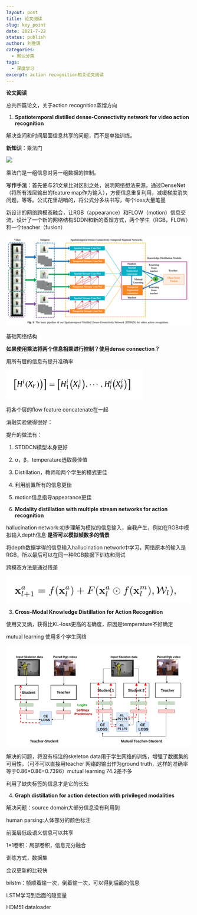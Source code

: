 ```yaml
---
layout: post
title: 论文阅读
slug: key_point
date: 2021-7-22
status: publish
author: 刘胜琪
categories: 
  - 默认分类
tags: 
  - 深度学习
excerpt: action recognition相关论文阅读
---
```




**论文阅读**

总共四篇论文，关于action recognition蒸馏方向

1. **Spatiotemporal distilled dense-Connectivity network for video action recognition**

解决空间和时间层面信息共享的问题，而不是单独训练。

**新知识**：乘法门

![](https://pic3.zhimg.com/80/v2-a4142c9523b06fd73b9190d6f36625e2_720w.jpg)

乘法门是一组信息对另一组数据的控制。

**写作手法**：首先便与21文章比对区别之处，说明网络想法来源，通过DenseNet（将所有浅层输出的feature map作为输入），方便信息重复利用，减缓梯度消失问题，等等。公式花里胡哨的，将公式分多块书写，每个loss大量笔墨

新设计的网络跨模态融合，让RGB（appearance）和FLOW（motion）信息交流，设计了一个新的网络结构SDDN和新的蒸馏方式，两个学生（RGB，FLOW）和一个teacher（fusion）

![image-20210722105903240](2021-7-22-论文阅读.assets/image-20210722105903240-16269227450484.png)

基础网络结构

**如果使用乘法将两个信息相乘进行控制？使用dense connection？**

用所有层的信息有提升准确率

![image-20210722115733057](2021-7-22-论文阅读.assets/image-20210722115733057-16269262544195.png)

将各个层的flow feature concatenate在一起

消融实验做得很好：

提升的做法有：

1. STDDCN模型本身更好
2. α，β，temperature选取最佳值
3. Distillation，教师和两个学生的模式更佳
4. 利用前置所有的信息更佳
5. motion信息指导appearance更佳



2. **Modality distillation with multiple stream networks for action recognition**

hallucination network:初步理解为模拟的信息输入，自我产生，例如在RGB中模拟输入depth信息 **是否可以模拟帧数多的情景**

将depth数据学得的信息输入hallucination network中学习，网络原本的输入是RGB，所以最后可以在同一种RGB数据下训练和测试

跨模态方法是通过残差

![image-20210722195112871](2021-7-22-论文阅读.assets/image-20210722195112871-16269546750591.png)

3. **Cross-Modal Knowledge Distillation for Action Recognition**

使用交叉熵，获得比KL-loss更高的准确度，原因是temperature不好确定

mutual learning 使用多个学生网络

![image-20210723101729283](2021-7-22-论文阅读.assets/image-20210723101729283-16270066508011.png)

解决的问题，将没有标注的skeleton data用于学生网络的训练，增强了数据集的可用性，（可不可以直接用teacher 网络的输出作为ground truth，这样的准确率等于0.86*0.86=0.7396）mutual learning 74.2差不多

利用了缺失标签的信息才是它的长处

4. **Graph distillation for action detection with privileged modalities**

解决问题：source domain大部分信息没有利用到

human parsing:人体部分的颜色标注

前面层低级语义信息可以共享

1*1卷积：局部卷积，信息充分融合

训练方式，数据集

会议更新的比较快

bilstm：帧顺着输一次，倒着输一次，可以得到后面的信息

LSTM学习到后面的隐变量

HDM51 dataloader
